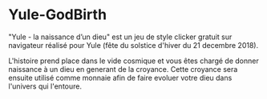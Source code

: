 # Yule-GodBirth
"Yule - la naissance d’un dieu" est un jeu de style clicker gratuit sur navigateur réalisé pour Yule (fête du solstice d'hiver du 21 decembre 2018).

L'histoire prend place dans le vide cosmique et vous êtes chargé de donner naissance à un dieu en generant de la croyance.
Cette croyance sera ensuite utilisé comme monnaie afin de faire evoluer votre dieu dans l'univers qui l'entoure.
